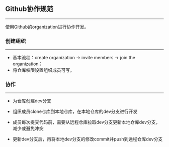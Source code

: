 ## Github协作规范
***
使用Github的organization进行协作开发。

### 创建组织
***
* 基本流程：create organization -> invite members -> join the organization；
* 将仓库权限设置组织成员可写。

### 协作
***
* 为仓库创建dev分支

* 组织成员clone仓库到本地仓库，在本地仓库的dev分支进行开发

* 成员每次提交代码前，需要从远程仓库拉取dev分支更新本地仓库dev分支，减少或避免冲突

* 更新dev分支后，再将本地dev分支的修改commit并push到远程仓库dev分支

